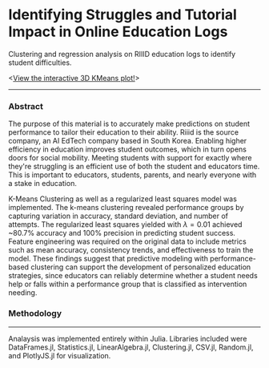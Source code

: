 # Identifying Struggles and Tutorial Impact in Online Education Logs
Clustering and regression analysis on RIIID education logs to identify student difficulties.

<[View the interactive 3D KMeans plot!](https://github.com/jackie-0110/online-edu-logs-analysis/blob/main/KMeans.html)>
___

### Abstract
The purpose of this material is to accurately make predictions on student performance to
tailor their education to their ability. Riiid is the source company, an AI EdTech company
based in South Korea. Enabling higher efficiency in education improves student
outcomes, which in turn opens doors for social mobility. Meeting students with support
for exactly where they're struggling is an efficient use of both the student and educators
time. This is important to educators, students, parents, and nearly everyone with a stake
in education.


K-Means Clustering as well as a regularized least squares model was implemented. The
k-means clustering revealed performance groups by capturing variation in accuracy,
standard deviation, and number of attempts. The regularized least squares yielded with
$\lambda=0.01$ achieved ~80.7\% accuracy and 100\% precision in predicting student success. Feature engineering was required on the original data to include metrics
such as mean accuracy, consistency trends, and effectiveness to train the model. These
findings suggest that predictive modeling with performance-based clustering can support
the development of personalized education strategies, since educators can reliably
determine whether a student needs help or falls within a performance group that is classified as intervention needing.

### Methodology 
___
Analaysis was implemented entirely within Julia. Libraries included were DataFrames.jl, Statistics.jl, LinearAlgebra.jl, Clustering.jl, CSV.jl, Random.jl, and PlotlyJS.jl for visualization.
